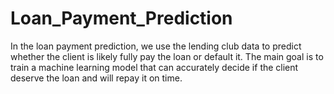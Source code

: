 # Loan_Payment_Prediction
In the loan payment prediction, we use the lending club data to predict whether the client is likely fully pay the loan or default it. The main goal is to train a machine learning model that can accurately decide if the client deserve the loan and will repay it on time.
